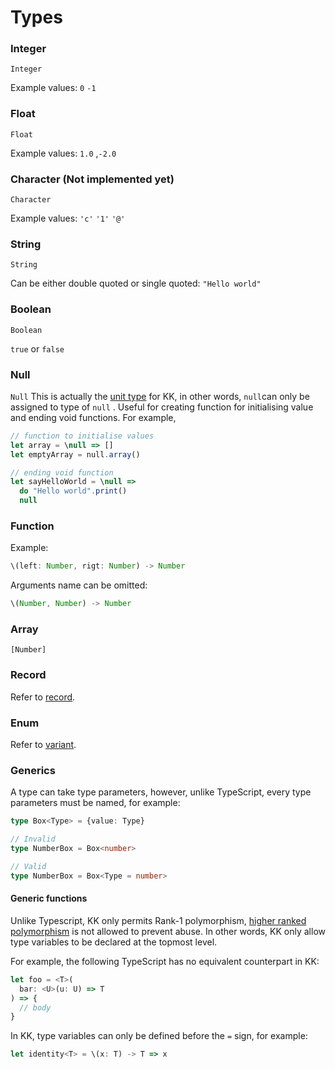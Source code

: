 # Types

### Integer

`Integer`

Example values: `0` `-1` 

### Float

`Float`

Example values: `1.0` ,`-2.0`

### Character \(Not implemented yet\)

`Character` 

Example values: `'c'` `'1'` `'@'`

### String

`String`

Can be either double quoted or single quoted: `"Hello world"` 

### Boolean

`Boolean`

`true` or `false`

### Null

`Null` This is actually the [unit type](https://en.wikipedia.org/wiki/Unit_type#:~:text=In%20the%20area%20of%20mathematical,can%20be%20any%20singleton%20set.) for KK, in other words, `null`can only be assigned to type of `null` . Useful for creating function for initialising value and ending void functions. For example,

```typescript
// function to initialise values
let array = \null => []
let emptyArray = null.array()

// ending void function
let sayHelloWorld = \null =>
  do "Hello world".print()
  null
```

### Function

Example:

```typescript
\(left: Number, rigt: Number) -> Number
```

Arguments name can be omitted:

```typescript
\(Number, Number) -> Number
```

### Array

`[Number]`

### Record

Refer to [record](record-object.md).

### Enum

Refer to [variant](variants-union.md).

### Generics

A type can take type parameters, however, unlike TypeScript, every type parameters must be named, for example:

```typescript
type Box<Type> = {value: Type}

// Invalid
type NumberBox = Box<number>

// Valid
type NumberBox = Box<Type = number>
```

#### Generic functions

Unlike Typescript, KK only permits Rank-1 polymorphism, [higher ranked polymorphism](https://en.wikipedia.org/wiki/Parametric_polymorphism#Higher-ranked_polymorphism) is not allowed to prevent abuse. In other words, KK only allow type variables to be declared at the topmost level. 

For example, the following TypeScript has no equivalent counterpart in KK:

```typescript
let foo = <T>(
  bar: <U>(u: U) => T
) => {
  // body
} 
```

In KK, type variables can only be defined before the `=` sign, for example:

```typescript
let identity<T> = \(x: T) -> T => x
```




